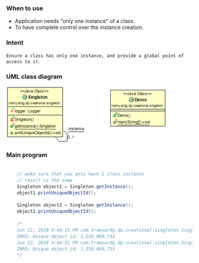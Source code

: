 ### When to use
- Application needs "only one instance" of a class.
- To have complete control over the instance creation.

### Intent
```
Ensure a class has only one instance, and provide a global point of access to it.
```

### UML class diagram
![uml](https://github.com/tramyardg/tramyardg-gof-dp/blob/master/src/main/java/com/tramyardg/dp/creational/singleton/img_singleton_uml.png)

### Main program
```java

	// make sure that you only have 1 class instance
	// result is the same
	Singleton object1 = Singleton.getInstance();
	object1.printUniqueObjectId();
	
	Singleton object2 = Singleton.getInstance();
	object2.printUniqueObjectId();
	
	/*
	Jun 22, 2018 4:44:31 PM com.tramyardg.dp.creational.singleton.Singleton printUniqueObjectId
	INFO: Unique object id: 1,550,089,733
	Jun 22, 2018 4:44:31 PM com.tramyardg.dp.creational.singleton.Singleton printUniqueObjectId
	INFO: Unique object id: 1,550,089,733
	*/

```
